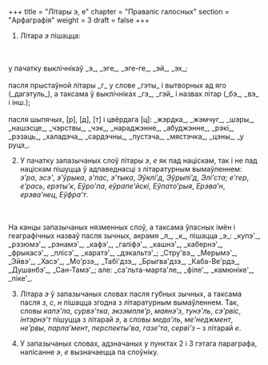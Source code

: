 +++
title = "Літары э, е"
chapter = "Правапіс галосных"
section = "Арфаграфія"
weight = 3
draft = false
+++

1. Літара _э_ пішацца:
<br>
<br>у пачатку выклічнікаў _э_, _эге_, _эге-ге_, _эй_, _эх_;
<br>
<br>пасля прыстаўной літары _г_ у слове _гэты_ і вытворных ад яго (_дагэтуль_), а таксама ў выклічніках _гэ_, _гэй_ і назвах літар (_бэ_, _вэ_ і інш.);
<br>
<br>пасля шыпячых, [р], [д], [т] і цвёрдага [ц]: _жэрдка_, _жэмчуг_, _шэры_, _нашэсце_, _чэрствы_, _чэк_, _нараджэнне_, _абуджэнне_, _рэкі_, _рэзаць_, _халадэча_, _сардэчны_, _пустэча_, _мястэчка_, _цэны_, _у руцэ_.

2. У пачатку запазычаных слоў літары _э_, _е_ як пад націскам, так і не пад націскам пішуцца ў адпаведнасці з літаратурным вымаўленнем: _э'ра_, _эсэ'_, _э'ўрыка_, _э'пас_, _э'тыка_, _Эўклі'д_, _Эўрыпі'д_, _Элі'ста_; _е'гер_, _е'рась_, _ерэты'к_, _Еўро'па_, _еўрапе'йскі_, _Еўпато'рыя_, _Ерэва'н_, _ерэва'нец_, _Еўфра'т_.
<br>
<br>На канцы запазычаных нязменных слоў, а таксама ўласных імён і геаграфічных назваў пасля зычных, акрамя _л_, _к_, пішацца _э_: _купэ'_, _рэзюмэ'_, _рэнамэ'_, _кафэ'_, _галіфэ'_, _кашнэ'_, _кабернэ'_, _фрыкасэ'_, _плісэ'_, _каратэ'_, _дэкальтэ'_; _Стру'вэ_, _Мерымэ'_, _Эйвэ'_, _Хасэ'_, _Мо'рзэ_, _Табі'дзэ_, _Брыгва'дзэ_, _Каба-Ве'рдэ_, _Душанбэ'_, _Сан-Тамэ'_; але: _са'льта-марта'ле_, _філе'_, _камюніке'_, _піке'_.

3. Літара _э_ ў запазычаных словах пасля губных зычных, а таксама пасля _з_, _с_, _н_ пішацца згодна з літаратурным вымаўленнем. Так, словы _капэ'ла_, _сурвэ'тка_, _экзэмпля'р_, _маянэ'з_, _тунэ'ль_, _сэ'рвіс_, _інтэрнэ'т_ пішуцца з літарай _э_, а словы _меда'ль_, _ме'неджмент_, _не'рвы_, _парла'мент_, _перспекты'ва_, _газе'та_, _серві'з_ – з літарай _е_.

4. У запазычаных словах, адзначаных у пунктах 2 і 3 гэтага параграфа, напісанне _э_, _е_ вызначаецца па слоўніку.